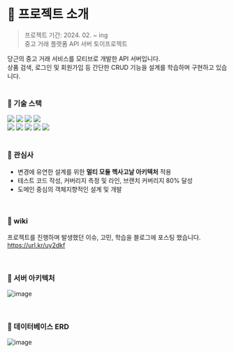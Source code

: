 # 🥕 프로젝트 소개

> 프로젝트 기간: 2024. 02. ~ ing <br>
> 중고 거래 플랫폼 API 서버 토이프로젝트 <br>

당근의 중고 거래 서비스를 모티브로 개발한 API 서버입니다. <br>
상품 검색, 로그인 및 회원가입 등 간단한 CRUD 기능을 설계를 학습하며 구현하고 있습니다. <br><br>


### 🔶 기술 스택

<div>
  <img src="https://img.shields.io/badge/Java 17-E38836?style=flat&logo=openJdk&logoColor=white">
  <img src="https://img.shields.io/badge/Spring Boot 3.2-00A109?style=flat&logo=springBoot&logoColor=white">
  <img src="https://img.shields.io/badge/Spring Data JPA-BAAE85?style=flat&logo=hibernate&logoColor=white">
  <img src="https://img.shields.io/badge/MySQL 8.0-08668E?style=flat&logo=mysql&logoColor=white">
  <br>
  <img src="https://img.shields.io/badge/Gradle 8-2CA467?style=flat&logo=Gradle&logoColor=white">
  <img src="https://img.shields.io/badge/JUnit5-2CA467?style=flat&logo=JUnit5&logoColor=white">
  <img src="https://img.shields.io/badge/Mockito-2CA467?style=flat&logo=Mockito&logoColor=white">
  <img src="https://img.shields.io/badge/JaCoCo-2CA467?style=flat&logo=Jacoco&logoColor=white">
  <img src="https://img.shields.io/badge/Spring REST Docs-00A109?style=flat&logo=spring&logoColor=white">
</div><br>

### 🔶 관심사
- 변경에 유연한 설계를 위한 **멀티 모듈 헥사고날 아키텍처** 적용
- 테스트 코드 작성, 커버리지 측정 및 라인, 브랜치 커버리지 80% 달성
- 도메인 중심의 객체지향적인 설계 및 개발
<br>

### 🔶 wiki
프로젝트를 진행하며 발생했던 이슈, 고민, 학습을 블로그에 포스팅 했습니다. <br>
https://url.kr/uy2dkf

<br>

### 🔶 서버 아키텍처
![image](https://github.com/f-lab-edu/used-trading-market/assets/96504592/18e526d5-5f70-4638-acb0-7449a2dec709)

<br>

### 🔶 데이터베이스 ERD
![image](https://github.com/f-lab-edu/used-trading-market/assets/96504592/5069b994-f673-4716-aba1-ac63dd1e0bd8)


<br>
